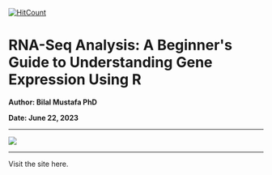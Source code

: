  [![HitCount](https://hits.dwyl.com/mb-bioinfo-analyst/RNAseq_Analysis.svg?style=flat-square)](http://hits.dwyl.com/mb-bioinfo-analyst/RNAseq_Analysis)
 
 # RNA-Seq Analysis: A Beginner's Guide to Understanding Gene Expression Using R
**Author: Bilal Mustafa PhD**

**Date: June 22, 2023**

***  
![](https://upload.wikimedia.org/wikipedia/commons/6/68/MIcroarray_vs_RNA-Seq.png)   
***


Visit the site here. 
